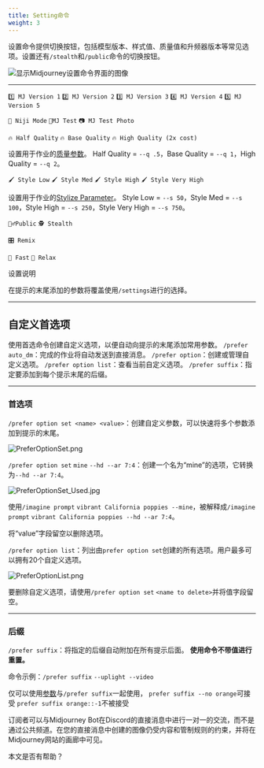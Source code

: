 ```yaml
---
title: Setting命令
weight: 3
---
```

设置命令提供切换按钮，包括模型版本、样式值、质量值和升频器版本等常见选项。设置还有`/stealth`和`/public`命令的切换按钮。

![显示Midjourney设置命令界面的图像](https://cdn.document360.io/3040c2b6-fead-4744-a3a9-d56d621c6c7e/Images/Documentation/MJ_settings.jpg)

___

`1️⃣ MJ Version 1` `2️⃣ MJ Version 2` `3️⃣ MJ Version 3` `4️⃣ MJ Version 4` `5️⃣ MJ Version 5`

`🌈 Niji Mode` `🤖MJ Test` `📷 MJ Test Photo`

`🔥 Half Quality` `🔥 Base Quality` `🔥 High Quality (2x cost)`

设置用于作业的[质量参数](https://docs.midjourney.com/quality)。
Half Quality = `--q .5`，Base Quality = `--q 1`，High Quality = `--q 2`。

`🖌️ Style Low` `🖌️ Style Med` `🖌️ Style High` `🖌️ Style Very High`

设置用于作业的[Stylize Parameter](https://docs.midjourney.com/stylize)。
Style Low = `--s 50`，Style Med = `--s 100`，Style High = `--s 250`，Style Very High = `--s 750`。

`🧍♂️Public` `🕵️ Stealth`

`🎛️ Remix`

`🐇 Fast` `🐢 Relax`

设置说明

在提示的末尾添加的参数将覆盖使用`/settings`进行的选择。

___

## 自定义首选项

使用首选命令创建自定义选项，以便自动向提示的末尾添加常用参数。
`/prefer auto_dm`：完成的作业将自动发送到直接消息。
`/prefer option`：创建或管理自定义选项。
`/prefer option list`：查看当前自定义选项。
`/prefer suffix`：指定要添加到每个提示末尾的后缀。

___

### 首选项

`/prefer option set <name> <value>`：创建自定义参数，可以快速将多个参数添加到提示的末尾。

![PreferOptionSet.png](https://cdn.document360.io/3040c2b6-fead-4744-a3a9-d56d621c6c7e/Images/Documentation/PreferOptionSet.png)

`/prefer option set` `mine` `--hd --ar 7:4`：创建一个名为“mine”的选项，它转换为`--hd --ar 7:4`。

![PreferOptionSet_Used.jpg](https://cdn.document360.io/3040c2b6-fead-4744-a3a9-d56d621c6c7e/Images/Documentation/PreferOptionSet_Used.jpg)

使用`/imagine prompt` `vibrant California poppies --mine`，被解释成`/imagine prompt` `vibrant California poppies --hd --ar 7:4`。

将“value”字段留空以删除选项。

`/prefer option list`：列出由`prefer option set`创建的所有选项。用户最多可以拥有20个自定义选项。

![PreferOptionList.png](https://cdn.document360.io/3040c2b6-fead-4744-a3a9-d56d621c6c7e/Images/Documentation/PreferOptionList.png)

要删除自定义选项，请使用`/prefer option set` `<name to delete>`并将值字段留空。

___

### 后缀

`/prefer suffix`：将指定的后缀自动附加在所有提示后面。 **使用命令不带值进行重置。**

命令示例：`/prefer suffix` `--uplight --video`

仅可以使用[参数](https://docs.midjourney.com/parameter-list)与`/prefer suffix`一起使用，
`prefer suffix --no orange`可接受
`prefer suffix orange::-1`不被接受

订阅者可以与Midjourney Bot在Discord的直接消息中进行一对一的交流，而不是通过公共频道。在您的直接消息中创建的图像仍受内容和管制规则的约束，并将在Midjourney网站的画廊中可见。

本文是否有帮助？